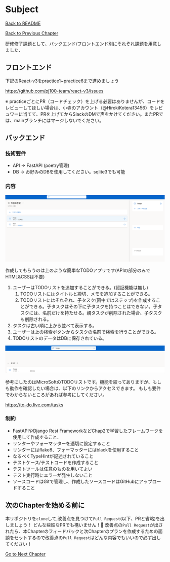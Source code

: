 # Subject

[Back to README](/README.md)

[Back to Previous Chapter](/Chap3.md)

研修修了課題として、バックエンド/フロントエンド別にそれぞれ課題を用意しました．

## フロントエンド

下記のReact-v3をpractice1~practice6まで進めましょう

https://github.com/pj100-team/react-v3/issues

※ practiceごとにPR（コードチェック）を上げる必要はありませんが、コードをレビューしてほしい場合は、小寺のアカウント（@HirokiKotera13456）をレビュワーに当てて、PRを上げてからSlackのDMで声をかけてください。またPRでは、mainブランチにはマージしないでください。

## バックエンド

### 技術要件

- API -> FastAPI (poetry管理)
- DB -> お好みのDBを使用してください。sqlite3でも可能

### 内容

<img src='todolist.png'></img>

作成してもらうのは上のような簡単なTODOアプリです(APIの部分のみでHTML&CSSは不要)

1. ユーザーはTODOリストを追加することができる。(認証機能は無し)
    1. TODOリストにはタイトルと締切、メモを追加することができる。
    2. TODOリストにはそれぞれ、子タスク(図中ではステップ)を作成することができる。子タスクはその下に子タスクを持つことはできない。子タスクには、名前だけを持たせる。親タスクが削除された場合、子タスクも削除される。
2. タスクは古い順に上から並べて表示する。
3. ユーザーは上の検索ボタンからタスクの名前で検索を行うことができる。
4. TODOリストのデータはDBに保存されている。

<img src='todolist_search.png'></img>

参考にしたのはMicroSoftのTODOリストです。機能を絞ってありますが、もしも動作を確認したい場合は、以下のリンクからアクセスできます。
もしも要件でわからないところがあれば参考にしてください。

https://to-do.live.com/tasks

### 制約

- FastAPIやDjango Rest FrameworkなどChap2で学習したフレームワークを使用して作成すること．
- リンターやフォーマッターを適切に設定すること
- リンターにはflake8、フォーマッターにはblackを使用すること
- なるべくTypeHintが記述されていること
- テストケース/テストコードを作成すること
- テストツールは任意のものを用いてよい
- テスト実行時にエラーが発生しないこと
- ソースコードはGitで管理し、作成したソースコードはGitHubにアップロードすること

## 次のChapterを始める前に

本リポジトリを`clone`して,改善点を見つけて`Pull Request`(以下、PRと省略)を出しましょう！
どんな些細なPRでも構いません！:pray:
改善点の`Pull Request`が出されたら、本Chapterのフィードバックと次Chapterのプランを作成するための面談をセットするので改善点の`Pull Request`はどんな内容でもいいので必ず出してください！

[Go to Next Chapter](/Chap5.md)
